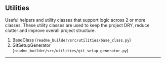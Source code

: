 ## Utilities

Useful helpers and utility classes that support logic across 2 or more classes. These utility classes are used to keep the project DRY, reduce clutter and improve overall project structure.

1. BaseClass (`readme_builder/src/utilities/base_class.py`)
2. GitSetupGenerator (`readme_builder/src/utilities/git_setup_generator.py`)

---
